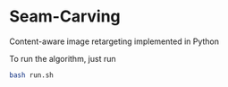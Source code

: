 # Seam-Carving
Content-aware image retargeting implemented in Python

To run the algorithm, just run
```bash
bash run.sh
```